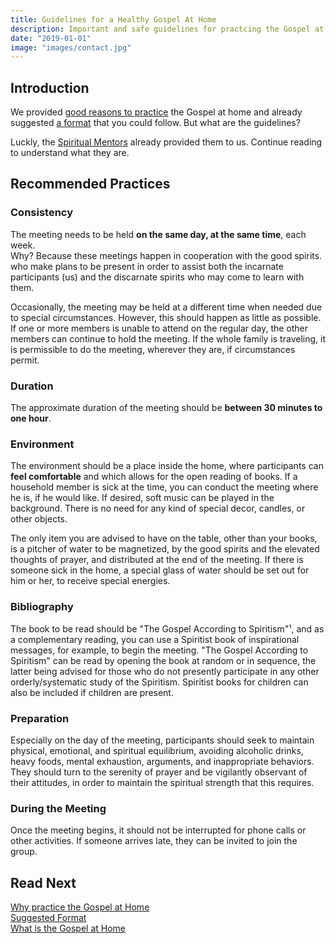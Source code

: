 ```yaml
---
title: Guidelines for a Healthy Gospel At Home
description: Important and safe guidelines for practcing the Gospel at Home.
date: "2019-01-01"
image: "images/contact.jpg"
---
```


## Introduction
We provided [good reasons to practice](../why) the Gospel at home and already suggested
[a format](../format) that you could follow. But what are the guidelines?

Luckly, the [Spiritual Mentors](/about/superior-spirits) already provided them to us.
Continue reading to understand what they are.

## Recommended Practices
### Consistency
The meeting needs to be held **on the same day, at the same time**, each week.  
Why? Because these meetings happen in cooperation with the good spirits. 
who make plans to be present in order to assist both the incarnate participants (us)
and the discarnate spirits who may come to learn with them. 

Occasionally, the meeting may be held at a different time when needed due to special circumstances.
However, this should happen as little as possible.  If one or more members is unable to attend on the regular day,
the other members can continue to hold the meeting.  If the whole family is traveling,
it is permissible to do the meeting, wherever they are, if circumstances permit. 

### Duration
The approximate duration of the meeting should be **between 30 minutes to one hour**.

### Environment
The environment should be a place inside the home, where participants can **feel comfortable** and 
which allows for the open reading of books. If a household member is sick at the time, you can conduct 
the meeting where he is, if he would like. If desired, soft music can be played in the background.
There is no need for any kind of special decor, candles, or other objects.

The only item you are advised to have on the table, other than your books, is a pitcher of water to be magnetized,
by the good spirits and the elevated thoughts of prayer, and distributed at the end of the meeting.
If there is someone sick in the home, a special glass of water should be set out for him or her, to receive special energies.

### Bibliography
The book to be read should be "The Gospel According to Spiritism"¹, and as a complementary reading, you can use a Spiritist book of inspirational messages, for example, to begin the meeting.  "The Gospel According to Spiritism" can be read by opening the book at random or in sequence, the latter being advised for those who do not presently participate in any other orderly/systematic study of the Spiritism.  Spiritist books for children can also be included if children are present.

### Preparation
Especially on the day of the meeting, participants should seek to maintain physical, emotional, and spiritual equilibrium, avoiding alcoholic drinks, heavy foods, mental exhaustion, arguments, and inappropriate behaviors. They should turn to the serenity of prayer and be vigilantly observant of their attitudes, in order to maintain the spiritual strength that this requires.

### During the Meeting
Once the meeting begins, it should not be interrupted for phone calls or other activities.  If someone arrives late, they can be invited to join the group.


## Read Next
[Why practice the Gospel at Home](../why)  
[Suggested Format](format)  
[What is the Gospel at Home](../)  

